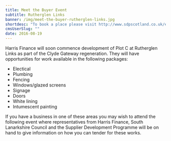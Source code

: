 ```yaml
---
title: Meet the Buyer Event
subtitle: Rutherglen Links
banner: /img/meet-the-buyer-rutherglen-links.jpg
shortdesc: "To book a place please visit http://www.sdpscotland.co.uk/events/rutherglen-links"
cmsUserSlug: ""
date: 2016-08-19 
---
```


Harris Finance will soon commence development of Plot C at Rutherglen Links as part of the Clyde Gateway regeneration. They will have opportunities for work available in the following packages:

* Electical
* Plumbing
* Fencing
* Windows/glazed screens
* Signage
* Doors
* White lining
* Intumescent painting

If you have a business in one of these areas you may wish to attend the following event where representatives from Harris Finance, South Lanarkshire Council and the Supplier Development Programme will be on hand to give information on how you can tender for these works.